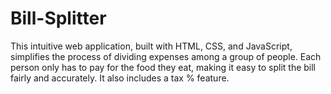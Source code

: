 # Bill-Splitter
This intuitive web application, built with HTML, CSS, and JavaScript, simplifies the process of dividing expenses among a group of people. Each person only has to pay for the food they eat, making it easy to split the bill fairly and accurately. It also includes a tax % feature.
